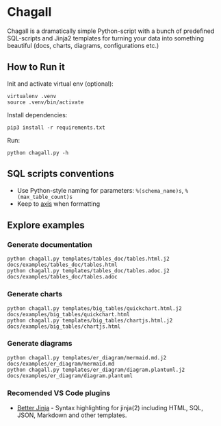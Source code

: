 # Chagall

Chagall is a dramatically simple Python-script with a bunch of predefined SQL-scripts and Jinja2 templates for turning your data into something beautiful (docs, charts, diagrams, configurations etc.)


## How to Run it

Init and activate virtual env (optional):
```
virtualenv .venv
source .venv/bin/activate
```

Install dependencies:
```
pip3 install -r requirements.txt
```

Run:
```
python chagall.py -h
```

## SQL scripts conventions

- Use Python-style naming for parameters: `%(schema_name)s`, `%(max_table_count)s`
- Keep to [axis](https://gramin.pro/posts/rivers-and-axis) when formatting


## Explore examples

### Generate documentation

```
python chagall.py templates/tables_doc/tables.html.j2 docs/examples/tables_doc/tables.html
python chagall.py templates/tables_doc/tables.adoc.j2 docs/examples/tables_doc/tables.adoc
```

### Generate charts

```
python chagall.py templates/big_tables/quickchart.html.j2 docs/examples/big_tables/quickchart.html
python chagall.py templates/big_tables/chartjs.html.j2 docs/examples/big_tables/chartjs.html
```

### Generate diagrams

```
python chagall.py templates/er_diagram/mermaid.md.j2 docs/examples/er_diagram/mermaid.md
python chagall.py templates/er_diagram/diagram.plantuml.j2 docs/examples/er_diagram/diagram.plantuml
```


### Recomended VS Code plugins
- [Better Jinja](https://marketplace.visualstudio.com/items?itemName=samuelcolvin.jinjahtml) - Syntax highlighting for jinja(2) including HTML, SQL, JSON, Markdown and other templates.

